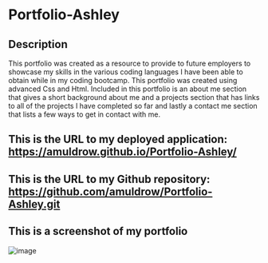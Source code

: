 # Portfolio-Ashley

## Description 

This portfolio was created as a resource to provide to future employers to showcase my skills in the various coding languages I have been able to obtain while in my coding bootcamp. This portfolio was created using advanced Css and Html. Included in this portfolio is an about me section that gives a short background about me and a projects section that has links to all of the projects I have completed so far and lastly a contact me section that lists a few ways to get in contact with me. 

## This is the URL to my deployed application: https://amuldrow.github.io/Portfolio-Ashley/

## This is the URL to my Github repository: https://github.com/amuldrow/Portfolio-Ashley.git

## This is a screenshot of my portfolio
![image](https://user-images.githubusercontent.com/92446866/141691817-a7f5deb4-20c1-48fa-af76-0fd9ebdeb271.png)
